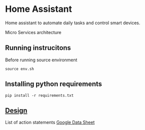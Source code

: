 # Home Assistant
Home assistant to automate daily tasks and control smart devices.

Micro Services architecture

## Running instrucitons
Before running source environment
    
    source env.sh

## Installing python requirements
    
    pip install -r requirements.txt

## [Design](https://github.com/naren-m/home_assistant/tree/master/design)
List of action statements [Google Data Sheet](https://docs.google.com/spreadsheets/d/10Gv-fn5q7PAu1UqpnfmifxHsyIDZredYZ4RxdRXsEfk/edit#gid=0)
